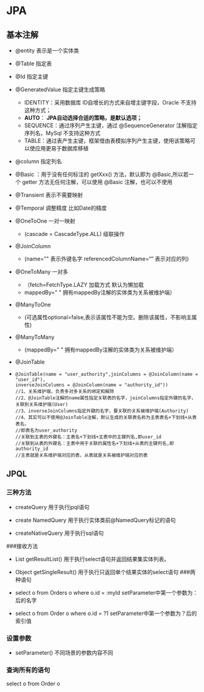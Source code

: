# JPA

## 基本注解

+ @entity 表示是一个实体类

+ @Table 指定表

+ @Id 指定主键

+ @GeneratedValue 指定主键生成策略

  + IDENTITY：采用数据库 ID自增长的方式来自增主键字段，Oracle 不支持这种方式；
  + **AUTO**： **JPA自动选择合适的策略，是默认选项；**
  + SEQUENCE：通过序列产生主键，通过 @SequenceGenerator 注解指定序列名，MySql 不支持这种方式
  + TABLE：通过表产生主键，框架借由表模拟序列产生主键，使用该策略可以使应用更易于数据库移植

+ @column 指定列名

+ @Basic ：用于没有任何标注的 getXxx() 方法，默认即为 @Basic,所以若一个 getter 方法无任何注解，可以使用 @Basic 注解，也可以不使用 

+ @Transient 表示不需要映射

+ @Temporal 调整精度 比如Date的精度

+ @OneToOne 一对一映射

  + (cascade = CascadeType.ALL) 级联操作

+ @JoinColumn

  + (name="" 表示外键名字 referencedColumnName=“” 表示对应的列)

+ @OneToMany 一对多

  + （fetch=FetchType.LAZY 加载方式 默认为懒加载 
  +  mappedBy=" " 拥有mappedBy注解的实体类为关系被维护端）

+ @ManyToOne

  + (可选属性optional=false,表示该属性不能为空。删除该属性，不影响主属性)

+ @ManyToMany

  + (mappedBy=" " 拥有mappedBy注解的实体类为关系被维护端）

+ @JoinTable

+     @JoinTable(name = "user_authority",joinColumns = @JoinColumn(name = "user_id"),
      inverseJoinColumns = @JoinColumn(name = "authority_id"))
      //1、关系维护端，负责多对多关系的绑定和解除
      //2、@JoinTable注解的name属性指定关联表的名字，joinColumns指定外键的名字，关联到关系维护端(User)
      //3、inverseJoinColumns指定外键的名字，要关联的关系被维护端(Authority)
      //4、其实可以不使用@JoinTable注解，默认生成的关联表名称为主表表名+下划线+从表表名，
      //即表名为user_authority
      //关联到主表的外键名：主表名+下划线+主表中的主键列名,即user_id
      //关联到从表的外键名：主表中用于关联的属性名+下划线+从表的主键列名,即authority_id
      //主表就是关系维护端对应的表，从表就是关系被维护端对应的表
 
## JPQL

### 三种方法

+ createQuery 用于执行jpql语句

+ create NamedQuery  用于执行实体类前@NamedQuery标记的语句

+ createNativeQuery 用于执行sql语句

  

###接收方法

+ List getResultList()   用于执行select语句并返回结果集实体列表。

+ Object getSingleResult()  用于执行只返回单个结果实体的select语句
###两种语句

+ select o from Orders o where o.id = :myId   setParameter中第一个参数为：后的名字
+ select o from Order o where o.id = ?1   setParameter中第一个参数为？后的索引值


### 设置参数

+ setParameter() 不同场景的参数内容不同

  

### 查询所有的语句

select o from Order o 
